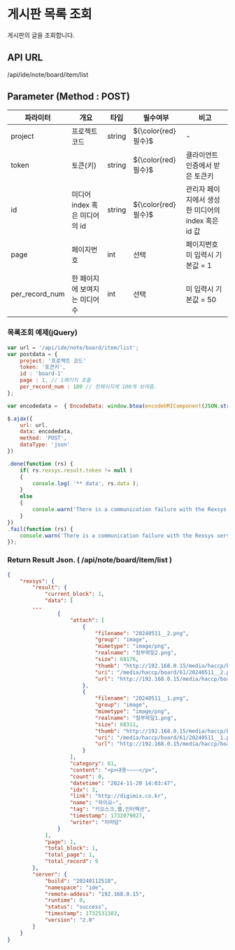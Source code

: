 게시판 목록 조회
==========================

게시판의 글을 조회합니다.

## API URL

/api/ide/note/board/item/list

## Parameter (Method : POST)

|파라미터|개요|타입|필수여부|비고|
|---|---|---|---|---|
|project|프로젝트 코드|string|${\color{red}필수}$|-|
|token|토큰(키)|string|${\color{red}필수}$|클라이언트 인증에서 받은 토큰키|
|id|미디어 index 혹은 미디어의 id|string|${\color{red}필수}$|관리자 페이지에서 생성한 미디어의 index 혹은 id 값|
|page|페이지번호|int|선택|페이지번호 미 입력시 기본값 = 1 |
|per_record_num|한 페이지에 보여지는 미디어수|int|선택|미 입력시 기본값 = 50|

### 목록조회 예제(jQuery)

```javascript
var url = '/api/ide/note/board/item/list';
var postdata = {
	project: '프로젝트 코드'
	token: '토큰키',
	id : 'board-1'
	page : 1, // 1페이지 호출
	per_record_num : 100 // 한페이지에 100개 보여줌.
};

var encodedata =  { EncodeData: window.btoa(encodeURIComponent(JSON.stringify( postdata ))) };

$.ajax({
	url: url,
	data: encodedata,
	method: 'POST',
	dataType: 'json'
})

.done(function (rs) {
	if( rs.rexsys.result.token != null )
	{
		console.log( '** data', rs.data );	
	}
	else
	{
		console.warn('There is a communication failure with the Rexsys server.');
	}
})
.fail(function (rs) {
	console.warn('There is a communication failure with the Rexsys server.');
});
```

### Return Result Json. ( /api/note/board/item/list )

```json
{
    "rexsys": {
        "result": {
            "current_block": 1,
            "data": [
		...
                {
                    "attach": [
                        {
                            "filename": "20240511__2.png",
                            "group": "image",
                            "mimetype": "image/png",
                            "realname": "첨부파일2.png",
                            "size": 68176,
                            "thumb": "http://192.168.0.15/media/haccp/board/61/thumb_20240511__2.png",
                            "uri": "/media/haccp/board/61/20240511__2.png",
                            "url": "http://192.168.0.15/media/haccp/board/61/20240511__2.png"
                        },
                        {
                            "filename": "20240511__1.png",
                            "group": "image",
                            "mimetype": "image/png",
                            "realname": "첨부파일1.png",
                            "size": 68311,
                            "thumb": "http://192.168.0.15/media/haccp/board/61/thumb_20240511__1.png",
                            "uri": "/media/haccp/board/61/20240511__1.png",
                            "url": "http://192.168.0.15/media/haccp/board/61/20240511__1.png"
                        }
                    ],
                    "category": 61,
                    "content": "<p>내용~~~~</p>",
                    "count": 0,
                    "datetime": "2024-11-20 14:03:47",
                    "idx": 3,
                    "link": "http://digimix.co.kr",
                    "name": "하이요~",
                    "tag": "키오스크,웹,인터렉션",
                    "timestamp": 1732079027,
                    "writer": "차마담"
                }
            ],
            "page": 1,
            "total_block": 1,
            "total_page": 1,
            "total_record": 9
        },
        "server": {
            "build": "20240112518",
            "namespace": "ide",
            "remote-addess": "192.168.0.15",
            "runtime": 0,
            "status": "success",
            "timestamp": 1732531383,
            "version": "2.0"
        }
    }
}
```
